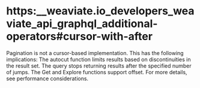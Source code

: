 # https:\_\_weaviate.io_developers_weaviate_api_graphql_additional-operators#cursor-with-after

Pagination is not a cursor-based implementation. This has the following implications: The autocut function limits results based on discontinuities in the result set. The query stops returning results after the specified number of jumps. The Get and Explore functions support offset. For more details, see performance considerations.
